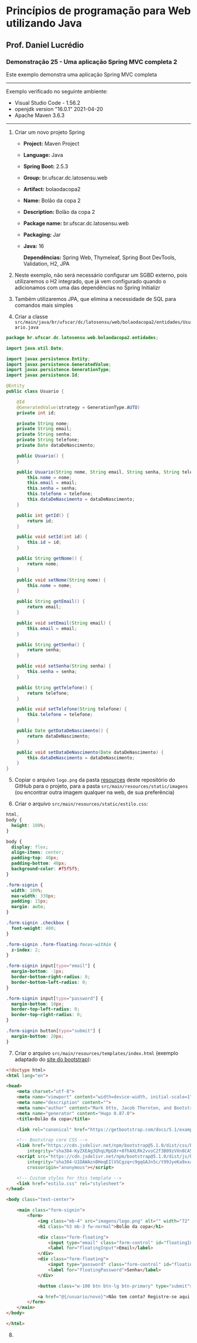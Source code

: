 # Princípios de programação para Web utilizando Java
## Prof. Daniel Lucrédio

### Demonstração 25 - Uma aplicação Spring MVC completa 2

Este exemplo demonstra uma aplicação Spring MVC completa

<hr>

Exemplo verificado no seguinte ambiente:

- Visual Studio Code - 1.56.2
- openjdk version "16.0.1" 2021-04-20
- Apache Maven 3.6.3

<hr>

1. Criar um novo projeto Spring
	
	- **Project:** Maven Project
	
	- **Language:** Java
	
	- **Spring Boot:** 2.5.3
	
	- **Group:** br.ufscar.dc.latosensu.web
	
	- **Artifact:** bolaodacopa2
	
	- **Name:** Bolão da copa 2
	
	- **Description:** Bolão da copa 2
	
	- **Package name:** br.ufscar.dc.latosensu.web
	
	- **Packaging:** Jar
	
	- **Java:** 16
	
	  **Dependências:** Spring Web, Thymeleaf, Spring Boot DevTools, Validation, H2, JPA

2. Neste exemplo, não será necessário configurar um SGBD externo, pois utilizaremos o H2 integrado, que já vem configurado quando o adicionamos com uma das dependências no Spring Initializr

3. Também utilizaremos JPA, que elimina a necessidade de SQL para comandos mais simples

4. Criar a classe `src/main/java/br/ufscar/dc/latosensu/web/bolaodacopa2/entidades/Usuario.java`

```java
package br.ufscar.dc.latosensu.web.bolaodacopa2.entidades;

import java.util.Date;

import javax.persistence.Entity;
import javax.persistence.GeneratedValue;
import javax.persistence.GenerationType;
import javax.persistence.Id;

@Entity
public class Usuario {

    @Id
    @GeneratedValue(strategy = GenerationType.AUTO)
    private int id;

    private String nome;
    private String email;
    private String senha;
    private String telefone;
    private Date dataDeNascimento;

    public Usuario() {
    }

    public Usuario(String nome, String email, String senha, String telefone, Date dataDeNascimento) {
        this.nome = nome;
        this.email = email;
        this.senha = senha;
        this.telefone = telefone;
        this.dataDeNascimento = dataDeNascimento;
    }

    public int getId() {
        return id;
    }

    public void setId(int id) {
        this.id = id;
    }

    public String getNome() {
        return nome;
    }

    public void setNome(String nome) {
        this.nome = nome;
    }

    public String getEmail() {
        return email;
    }

    public void setEmail(String email) {
        this.email = email;
    }

    public String getSenha() {
        return senha;
    }

    public void setSenha(String senha) {
        this.senha = senha;
    }

    public String getTelefone() {
        return telefone;
    }

    public void setTelefone(String telefone) {
        this.telefone = telefone;
    }

    public Date getDataDeNascimento() {
        return dataDeNascimento;
    }

    public void setDataDeNascimento(Date dataDeNascimento) {
        this.dataDeNascimento = dataDeNascimento;
    }
}
```

5. Copiar o arquivo `logo.png` da pasta [resources](resources) deste repositório do GitHub para o projeto, para a pasta `src/main/resources/static/imagens` (ou encontrar outra imagem qualquer na web, de sua preferência)

6. Criar o arquivo `src/main/resources/static/estilo.css`:

```css
html,
body {
  height: 100%;
}

body {
  display: flex;
  align-items: center;
  padding-top: 40px;
  padding-bottom: 40px;
  background-color: #f5f5f5;
}

.form-signin {
  width: 100%;
  max-width: 330px;
  padding: 15px;
  margin: auto;
}

.form-signin .checkbox {
  font-weight: 400;
}

.form-signin .form-floating:focus-within {
  z-index: 2;
}

.form-signin input[type="email"] {
  margin-bottom: -1px;
  border-bottom-right-radius: 0;
  border-bottom-left-radius: 0;
}

.form-signin input[type="password"] {
  margin-bottom: 10px;
  border-top-left-radius: 0;
  border-top-right-radius: 0;
}

.form-signin button[type="submit"] {
  margin-bottom: 20px;
}
```

7. Criar o arquivo `src/main/resources/templates/index.html` (exemplo adaptado do [site do bootstrap](https://getbootstrap.com/docs/5.1/examples/sign-in/)):

```html
<!doctype html>
<html lang="en">

<head>
    <meta charset="utf-8">
    <meta name="viewport" content="width=device-width, initial-scale=1">
    <meta name="description" content="">
    <meta name="author" content="Mark Otto, Jacob Thornton, and Bootstrap contributors">
    <meta name="generator" content="Hugo 0.87.0">
    <title>Bolão da copa</title>

    <link rel="canonical" href="https://getbootstrap.com/docs/5.1/examples/sign-in/">

    <!-- Bootstrap core CSS -->
    <link href="https://cdn.jsdelivr.net/npm/bootstrap@5.1.0/dist/css/bootstrap.min.css" rel="stylesheet"
        integrity="sha384-KyZXEAg3QhqLMpG8r+8fhAXLRk2vvoC2f3B09zVXn8CA5QIVfZOJ3BCsw2P0p/We" crossorigin="anonymous">
    <script src="https://cdn.jsdelivr.net/npm/bootstrap@5.1.0/dist/js/bootstrap.bundle.min.js"
        integrity="sha384-U1DAWAznBHeqEIlVSCgzq+c9gqGAJn5c/t99JyeKa9xxaYpSvHU5awsuZVVFIhvj"
        crossorigin="anonymous"></script>

    <!-- Custom styles for this template -->
    <link href="estilo.css" rel="stylesheet">
</head>

<body class="text-center">

    <main class="form-signin">
        <form>
            <img class="mb-4" src="imagens/logo.png" alt="" width="72" height="72">
            <h1 class="h3 mb-3 fw-normal">Bolão da copa</h1>

            <div class="form-floating">
                <input type="email" class="form-control" id="floatingInput" placeholder="name@example.com">
                <label for="floatingInput">Email</label>
            </div>
            <div class="form-floating">
                <input type="password" class="form-control" id="floatingPassword" placeholder="Password">
                <label for="floatingPassword">Senha</label>
            </div>

            <button class="w-100 btn btn-lg btn-primary" type="submit">Entrar</button>

            <a href="@{/usuario/novo}">Não tem conta? Registre-se aqui!</a>
        </form>
    </main>
</body>

</html>
```

8. 